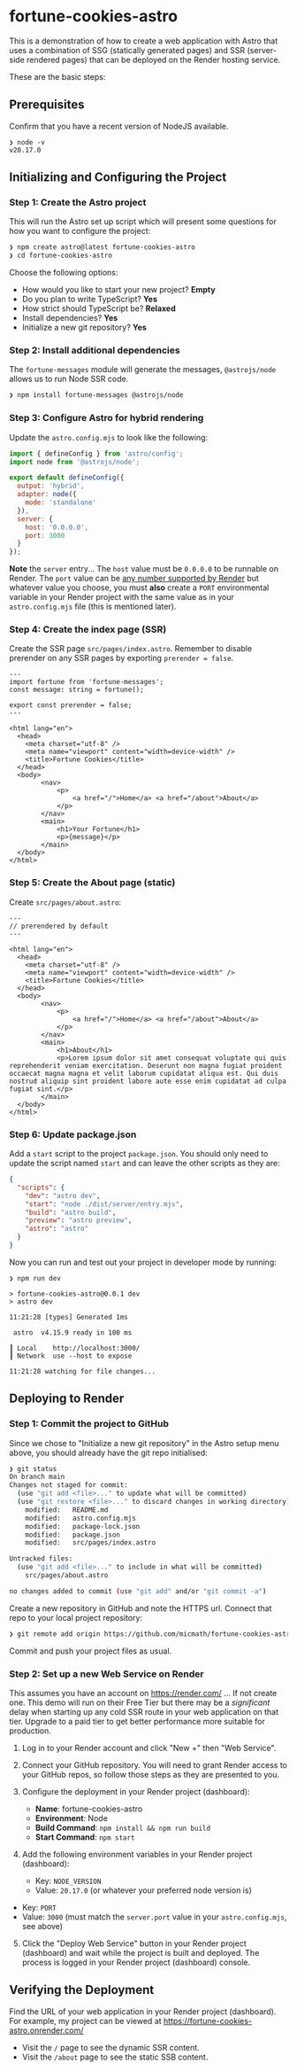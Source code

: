 # fortune-cookies-astro

This is a demonstration of how to create a web application with Astro that uses a combination of SSG (statically generated pages) and SSR (server-side rendered pages) that can be deployed on the Render hosting service.

These are the basic steps:

## Prerequisites

Confirm that you have a recent version of NodeJS available.

```
❯ node -v                                   
v20.17.0
```

## Initializing and Configuring the Project

### Step 1: Create the Astro project

This will run the Astro set up script which will present some questions for how you want to configure the project:

```bash
❯ npm create astro@latest fortune-cookies-astro
❯ cd fortune-cookies-astro
```

Choose the following options:

- How would you like to start your new project? **Empty**
- Do you plan to write TypeScript? **Yes**
- How strict should TypeScript be? **Relaxed**
- Install dependencies? **Yes**
- Initialize a new git repository? **Yes**

### Step 2: Install additional dependencies

The `fortune-messages` module will generate the messages, `@astrojs/node` allows us to run Node SSR code.

```bash
❯ npm install fortune-messages @astrojs/node
```

### Step 3: Configure Astro for hybrid rendering

Update the `astro.config.mjs` to look like the following:

```javascript
import { defineConfig } from 'astro/config';
import node from '@astrojs/node';

export default defineConfig({
  output: 'hybrid',
  adapter: node({
    mode: 'standalone'
  }),
  server: {
    host: '0.0.0.0',
    port: 3000
  }
});
```

**Note** the `server` entry... The `host` value must be `0.0.0.0` to be runnable on Render. The `port` value can be [any number supported by Render](https://docs.render.com/web-services#port-binding) but whatever value you choose, you must **also** create a `PORT` environmental variable in your Render project with the same value as in your `astro.config.mjs` file (this is mentioned later).

### Step 4: Create the index page (SSR)

Create the SSR page `src/pages/index.astro`. Remember to disable prerender on any SSR pages by exporting `prerender = false`.

```astro
---
import fortune from 'fortune-messages';
const message: string = fortune();

export const prerender = false;
---

<html lang="en">
  <head>
    <meta charset="utf-8" />
    <meta name="viewport" content="width=device-width" />
    <title>Fortune Cookies</title>
  </head>
  <body>
		<nav>
			<p>
				<a href="/">Home</a> <a href="/about">About</a>
			</p>
		</nav>
		<main>
			<h1>Your Fortune</h1>
			<p>{message}</p>
		</main>
  </body>
</html>
```

### Step 5: Create the About page (static)

Create `src/pages/about.astro`:

```astro
---
// prerendered by default
---

<html lang="en">
  <head>
    <meta charset="utf-8" />
    <meta name="viewport" content="width=device-width" />
    <title>Fortune Cookies</title>
  </head>
  <body>
		<nav>
			<p>
				<a href="/">Home</a> <a href="/about">About</a>
			</p>
		</nav>
		<main>
			<h1>About</h1>
			<p>Lorem ipsum dolor sit amet consequat voluptate qui quis reprehenderit veniam exercitation. Deserunt non magna fugiat proident occaecat magna magna et velit laborum cupidatat aliqua est. Qui duis nostrud aliquip sint proident labore aute esse enim cupidatat ad culpa fugiat sint.</p>
		</main>
  </body>
</html>
```

### Step 6: Update package.json

Add a `start` script to the project `package.json`. You should only need to update the script named `start` and can leave the other scripts as they are:

```json
{
  "scripts": {
    "dev": "astro dev",
    "start": "node ./dist/server/entry.mjs",
    "build": "astro build",
    "preview": "astro preview",
    "astro": "astro"
  }
}
```

Now you can run and test out your project in developer mode by running:

```
❯ npm run dev

> fortune-cookies-astro@0.0.1 dev
> astro dev

11:21:28 [types] Generated 1ms

 astro  v4.15.9 ready in 100 ms

┃ Local    http://localhost:3000/
┃ Network  use --host to expose

11:21:28 watching for file changes...
```

## Deploying to Render

### Step 1: Commit the project to GitHub

Since we chose to "Initialize a new git repository" in the Astro setup menu above, you should already have the git repo initialised:

```bash
❯ git status                                                
On branch main
Changes not staged for commit:
  (use "git add <file>..." to update what will be committed)
  (use "git restore <file>..." to discard changes in working directory)
	modified:   README.md
	modified:   astro.config.mjs
	modified:   package-lock.json
	modified:   package.json
	modified:   src/pages/index.astro

Untracked files:
  (use "git add <file>..." to include in what will be committed)
	src/pages/about.astro

no changes added to commit (use "git add" and/or "git commit -a")
```

Create a new repository in GitHub and note the HTTPS url. Connect that repo to your local project repository:

```bash
❯ git remote add origin https://github.com/micmath/fortune-cookies-astro.git
```

Commit and push your project files as usual.

### Step 2: Set up a new Web Service on Render

This assumes you have an account on https://render.com/ ... If not create one. This demo will run on their Free Tier but there may be a _significant_ delay when starting up any cold SSR route in your web application on that tier. Upgrade to a paid tier to get better performance more suitable for production.

1. Log in to your Render account and click "New +" then "Web Service".

2. Connect your GitHub repository. You will need to grant Render access to your GitHub repos, so follow those steps as they are presented to you.

3. Configure the deployment in your Render project (dashboard):
   - **Name**: fortune-cookies-astro
   - **Environment**: Node
   - **Build Command**: `npm install && npm run build`
   - **Start Command**: `npm start`

4. Add the following environment variables in your Render project (dashboard):
   - Key: `NODE_VERSION`
   - Value: `20.17.0` (or whatever your preferred node version is)
  - Key: `PORT`
  - Value: `3000` (must match the `server.port` value in your `astro.config.mjs`, see above)

5. Click the "Deploy Web Service" button in your Render project (dashboard) and wait while the project is built and deployed. The process is logged in your Render project (dashboard) console.

## Verifying the Deployment

Find the URL of your web application in your Render project (dashboard). For example, my project can be viewed at https://fortune-cookies-astro.onrender.com/

- Visit the `/` page to see the dynamic SSR content.
- Visit the `/about` page to see the static SSB content.
